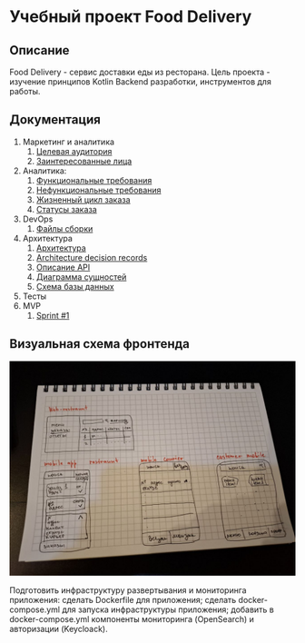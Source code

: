 # Учебный проект Food Delivery

## Описание

Food Delivery - сервис доставки еды из ресторана. 
Цель проекта - изучение принципов Kotlin Backend разработки, инструментов для работы. 


## Документация

1. Маркетинг и аналитика
    1. [Целевая аудитория](./docs/01-users/01-target-audience.md)
    2. [Заинтересованные лица](./docs/01-users/02-stakeholders.md)
2. Аналитика:
   1. [Функциональные требования](./docs/02-analytics/01-functional-requiremens.md)
   2. [Нефункциональные требования](./docs/02-analytics/02-nonfunctional-requirements.md)
   3. [Жизненный цикл заказа](docs/02-analytics/03-order-lifecycle.svg)
   4. [Статусы заказа](./docs/02-analytics/04-order-statuses.svg) 
3. DevOps
   1. [Файлы сборки](docker-compose.yml)
4. Архитектура
   1. [Архитектура](./docs/03-architecture/01-architecture.svg) 
   2. [Architecture decision records](./docs/03-architecture/02-adrs.md)
   3. [Описание API](./docs/03-architecture/03-api.md)
   4. [Диаграмма сущностей](./docs/03-architecture/03-er-diagramm.svg)
   5. [Схема базы данных](./docs/03-architecture/04-database.svg)
5. Тесты
6. MVP
   1. [Sprint #1](docs/06-mvp/01-sprint.md)


## Визуальная схема фронтенда
![Макет веб-интерфейса](docs/frontend_model.jpg)


Подготовить инфраструктуру развертывания и мониторинга приложения:
сделать Dockerfile для приложения;
сделать docker-compose.yml для запуска инфраструктуры приложения;
добавить в docker-compose.yml компоненты мониторинга (OpenSearch) и авторизации (Keycloack).